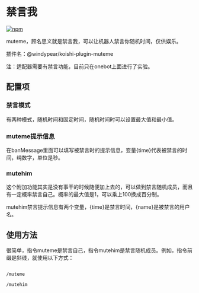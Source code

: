 # 禁言我

[![npm](https://img.shields.io/npm/v/@windypear/koishi-plugin-muteme?style=flat-square)](https://www.npmjs.com/package/@windypear/koishi-plugin-muteme)

muteme，顾名思义就是禁言我，可以让机器人禁言你随机时间，仅供娱乐。

插件名：@windypear/koishi-plugin-muteme

注：适配器需要有禁言功能，目前只在onebot上面进行了实验。

## 配置项

### 禁言模式

有两种模式，随机时间和固定时间，随机时间时可以设置最大值和最小值。

### muteme提示信息

在banMessage里面可以填写被禁言时的提示信息，变量{time}代表被禁言的时间，纯数字，单位是秒。

### mutehim

这个附加功能其实是没有事干的时候随便加上去的，可以做到禁言随机成员，而且有一定概率禁言自己。概率的最大值是1，可以乘上100换成百分制。

mutehim禁言提示信息有两个变量，{time}是禁言时间，{name}是被禁言的用户名。

## 使用方法

很简单，指令muteme是禁言自己，指令mutehim是禁言随机成员。例如，指令前缀是斜线，就使用以下方式：

```

/muteme

/mutehim

```